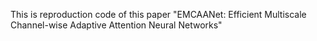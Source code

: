 This is reproduction code of this paper "EMCAANet: Efficient Multiscale Channel-wise Adaptive Attention Neural Networks"

